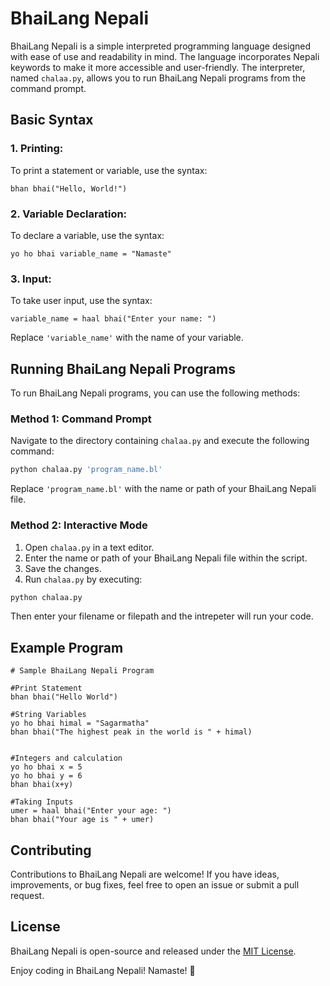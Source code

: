 
# BhaiLang Nepali

BhaiLang Nepali is a simple interpreted programming language designed with ease of use and readability in mind. The language incorporates Nepali keywords to make it more accessible and user-friendly. The interpreter, named `chalaa.py`, allows you to run BhaiLang Nepali programs from the command prompt.

## Basic Syntax

### 1. Printing:

To print a statement or variable, use the syntax:

```nepali
bhan bhai("Hello, World!")
```

### 2. Variable Declaration:

To declare a variable, use the syntax:

```nepali
yo ho bhai variable_name = "Namaste"
```

### 3. Input:

To take user input, use the syntax:

```nepali
variable_name = haal bhai("Enter your name: ")
```

Replace `'variable_name'` with the name of your variable.

## Running BhaiLang Nepali Programs

To run BhaiLang Nepali programs, you can use the following methods:

### Method 1: Command Prompt

Navigate to the directory containing `chalaa.py` and execute the following command:

```bash
python chalaa.py 'program_name.bl'
```

Replace `'program_name.bl'` with the name or path of your BhaiLang Nepali file.

### Method 2: Interactive Mode

1. Open `chalaa.py` in a text editor.
2. Enter the name or path of your BhaiLang Nepali file within the script.
3. Save the changes.
4. Run `chalaa.py` by executing:

```bash
python chalaa.py
```
Then enter your filename or filepath and the intrepeter will run your code.

## Example Program

```nepali
# Sample BhaiLang Nepali Program

#Print Statement
bhan bhai("Hello World")

#String Variables
yo ho bhai himal = "Sagarmatha"
bhan bhai("The highest peak in the world is " + himal)


#Integers and calculation
yo ho bhai x = 5
yo ho bhai y = 6
bhan bhai(x+y)

#Taking Inputs
umer = haal bhai("Enter your age: ")
bhan bhai("Your age is " + umer)
```

## Contributing

Contributions to BhaiLang Nepali are welcome! If you have ideas, improvements, or bug fixes, feel free to open an issue or submit a pull request.

## License

BhaiLang Nepali is open-source and released under the [MIT License](LICENSE.md).

Enjoy coding in BhaiLang Nepali! Namaste! 🙏
